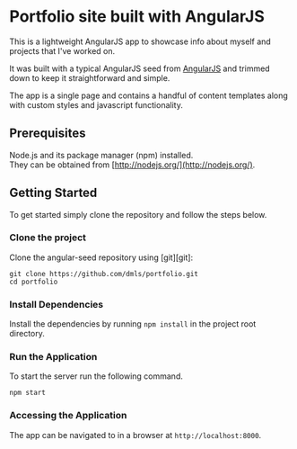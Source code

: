 # Portfolio site built with AngularJS

This is a lightweight AngularJS app to showcase info about myself and projects that I've worked on.

It was built with a typical AngularJS seed from [AngularJS](http://angularjs.org/) and trimmed 
down to keep it straightforward and simple.

The app is a single page and contains a handful of content templates along with custom styles
and javascript functionality.

## Prerequisites

Node.js and its package manager (npm) installed.  
They can be obtained from [http://nodejs.org/](http://nodejs.org/).


## Getting Started

To get started simply clone the repository and follow the steps below.

### Clone the project 

Clone the angular-seed repository using [git][git]:

```
git clone https://github.com/dmls/portfolio.git
cd portfolio
```

### Install Dependencies

Install the dependencies by running `npm install` in the project root directory.

### Run the Application

To start the server run the following command.

```
npm start
```


### Accessing the Application

The app can be navigated to in a browser at `http://localhost:8000`.

